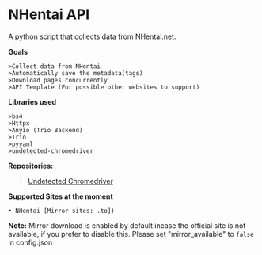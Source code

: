 # NHentai API
A python script that collects data from NHentai.net. 

**Goals**
```
>Collect data from NHentai
>Automatically save the metadata(tags)
>Download pages concurrently
>API Template (For possible other websites to support)
```

**Libraries used**
```
>bs4 
>Httpx
>Anyio (Trio Backend)
>Trio
>pyyaml
>undetected-chromedriver 
```
**Repositories:**


>[Undetected Chromedriver](https://github.com/ultrafunkamsterdam/undetected-chromedriver)


**Supported Sites at the moment**
```
• NHentai [Mirror sites: .to])
```

**Note:**
Mirror download is enabled by default incase the official site is not available, if you prefer
to disable this. Please set "mirror_available" to `false` in config.json
